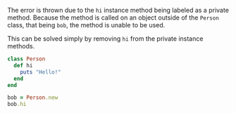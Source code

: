 The error is thrown due to the `hi` instance method being labeled as a private method. Because the method is called on an object outside of the `Person` class, that being `bob`, the method is unable to be used.

This can be solved simply by removing `hi` from the private instance methods.

```ruby
class Person
  def hi
    puts "Hello!"
  end
end

bob = Person.new
bob.hi
```